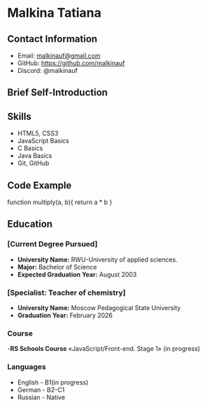 # Malkina Tatiana
## Contact Information
- Email: malkinauf@gmail.com
- GitHub: https://github.com/malkinauf
- Discord: @malkinauf

## Brief Self-Introduction

## Skills
- HTML5, CSS3
- JavaScript Basics 
- C Basics
- Java Basics
- Git, GitHub

## Code Example
function multiply(a, b){
  return a * b
}

## Education
### [Current Degree Pursued]
- **University Name:** RWU-University of applied sciences.
- **Major:** Bachelor of Science
- **Expected Graduation Year:** August 2003

### [Specialist: Teacher of chemistry]
- **University Name:** Moscow Pedagogical State University
- **Graduation Year:** February 2026

### Course

-**RS Schools Course** «JavaScript/Front-end. Stage 1» (in progress)

### Languages
- English - B1(in progress)
- German  - B2-C1
- Russian - Native